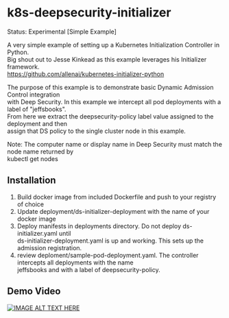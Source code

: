 k8s-deepsecurity-initializer
====

Status: Experimental [Simple Example]    
  
A very simple example of setting up a Kubernetes Initialization Controller in Python.  
Big shout out to Jesse Kinkead as this example leverages his Initializer framework.  
https://github.com/allenai/kubernetes-initializer-python  

The purpose of this example is to demonstrate basic Dynamic Admission Control integration  
with Deep Security. In this example we intercept all pod deployments with a label of "jeffsbooks".  
From here we extract the deepsecurity-policy label value assigned to the deployment and then  
assign that DS policy to the single cluster node in this example.  

Note: The computer name or display name in Deep Security must match the node name returned by   
kubectl get nodes  


## Installation
1. Build docker image from included Dockerfile and push to your registry of choice   
2. Update deployment/ds-initializer-deployment with the name of your docker image
3. Deploy manifests in deployments directory. Do not deploy ds-initializer.yaml until  
   ds-initializer-deployment.yaml is up and working. This sets up the admission registration.  
4. review deploment/sample-pod-deployment.yaml. The controller intercepts all deployments with the name  
   jeffsbooks and with a label of deepsecurity-policy.
   
   
## Demo Video

[![IMAGE ALT TEXT HERE](https://img.youtube.com/vi/1abdcVlTJFU/0.jpg)](https://www.youtube.com/watch?v=1abdcVlTJFU)
